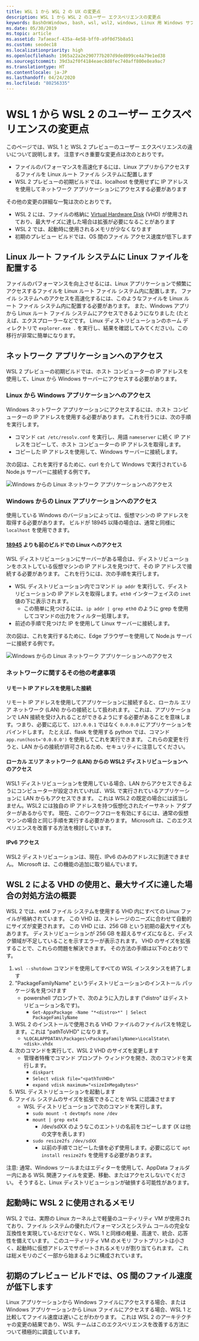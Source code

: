 ```yaml
---
title: WSL 1 から WSL 2 の UX の変更点
description: WSL 1 から WSL 2 のユーザー エクスペリエンスの変更点
keywords: BashOnWindows, bash, wsl, wsl2, windows, Linux 用 Windows サブシステム, windowssubsystem, ubuntu, debian, suse, windows 10
ms.date: 05/30/2019
ms.topic: article
ms.assetid: 7afaeacf-435a-4e58-bff0-a9f0d75b8a51
ms.custom: seodec18
ms.localizationpriority: high
ms.openlocfilehash: 1965a22a2e290777b207d9ded099ce4a79e1ed38
ms.sourcegitcommit: 39d3a2f0f4184eaec8d8fec740aff800e8ea9ac7
ms.translationtype: HT
ms.contentlocale: ja-JP
ms.lasthandoff: 04/24/2020
ms.locfileid: "80256335"
---
```

# <a name="user-experience-changes-between-wsl-1-and-wsl-2"></a>WSL 1 から WSL 2 のユーザー エクスペリエンスの変更点

このページでは、WSL 1 と WSL 2 プレビューのユーザー エクスペリエンスの違いについて説明します。 注意すべき重要な変更点は次のとおりです。

- ファイルのパフォーマンスを高速化するには、Linux アプリからアクセスするファイルを Linux ルート ファイル システムに配置します
- WSL 2 プレビューの初期ビルドでは、localhost を使用せずに IP アドレスを使用してネットワーク アプリケーションにアクセスする必要があります

その他の変更の詳細な一覧は次のとおりです。

- WSL 2 には、ファイルの格納に [Virtual Hardware Disk](https://en.wikipedia.org/wiki/VHD_(file_format)) (VHD) が使用されており、最大サイズに達した場合は拡張が必要になることがあります
- WSL 2 では、起動時に使用されるメモリが少なくなります
- 初期のプレビュー ビルドでは、OS 間のファイル アクセス速度が低下します

## <a name="place-your-linux-files-in-your-linux-root-file-system"></a>Linux ルート ファイル システムに Linux ファイルを配置する
ファイルのパフォーマンスを向上させるには、Linux アプリケーションで頻繁にアクセスするファイルを Linux ルート ファイル システム内に配置します。 ファイル システムへのアクセスを高速化するには、このようなファイルを Linux ルート ファイル システム内に配置する必要があります。 また、Windows アプリから Linux ルート ファイル システムにアクセスできるようになりました (たとえば、エクスプローラーなどです。 Linux ディストリビューションのホーム ディレクトリで `explorer.exe .` を実行し、結果を確認してみてください)。この移行が非常に簡単になります。 

## <a name="accessing-network-applications"></a>ネットワーク アプリケーションへのアクセス
WSL 2 プレビューの初期ビルドでは、ホスト コンピューターの IP アドレスを使用して、Linux から Windows サーバーにアクセスする必要があります。

### <a name="accessing-windows-applications-from-linux"></a>Linux から Windows アプリケーションへのアクセス
Windows ネットワーク アプリケーションにアクセスするには、ホスト コンピューターの IP アドレスを使用する必要があります。 これを行うには、次の手順を実行します。

- コマンド `cat /etc/resolv.conf` を実行し、用語 `nameserver` に続く IP アドレスをコピーして、ホスト コンピューターの IP アドレスを取得します。 
- コピーした IP アドレスを使用して、Windows サーバーに接続します。

次の図は、これを実行するために、curl を介して Windows で実行されている Node.js サーバーに接続する例です。 

![Windows からの Linux ネットワーク アプリケーションへのアクセス](media/wsl2-network-l2w.png)

### <a name="accessing-linux-applications-from-windows"></a>Windows からの Linux アプリケーションへのアクセス

使用している Windows のバージョンによっては、仮想マシンの IP アドレスを取得する必要があります。 ビルドが 18945 以降の場合は、通常と同様に `localhost` を使用できます。 

#### <a name="accessing-linux-on-builds-lower-than-18945"></a>[18945](https://blogs.windows.com/windowsexperience/2019/07/26/announcing-windows-10-insider-preview-build-18945/) よりも前のビルドでの Linux へのアクセス

WSL ディストリビューションにサーバーがある場合は、ディストリビューションをホストしている仮想マシンの IP アドレスを見つけて、その IP アドレスで接続する必要があります。 これを行うには、次の手順を実行します。

- WSL ディストリビューション内でコマンド `ip addr` を実行して、ディストリビューションの IP アドレスを取得します。`eth0` インターフェイスの `inet` 値の下に表示されます。
   - この簡単に見つけるには、`ip addr | grep eth0` のように grep を使用してコマンドの出力をフィルター処理します。
- 前述の手順で見つけた IP を使用して Linux サーバーに接続します。

次の図は、これを実行するために、Edge ブラウザーを使用して Node.js サーバーに接続する例です。

![Windows からの Linux ネットワーク アプリケーションへのアクセス](media/wsl2-network-w2l.jpg)

### <a name="other-networking-considerations"></a>ネットワークに関するその他の考慮事項

#### <a name="connecting-via-remote-ip-addresses"></a>リモート IP アドレスを使用した接続

リモート IP アドレスを使用してアプリケーションに接続すると、ローカル エリア ネットワーク (LAN) からの接続として扱われます。 これは、アプリケーションで LAN 接続を受け入れることができるようにする必要があることを意味します。つまり、必要に応じて、`127.0.0.1` ではなく `0.0.0.0` にアプリケーションをバインドします。 たとえば、flask を使用する python では、コマンド `app.run(host='0.0.0.0')` を使用してこれを実行できます。 これらの変更を行うと、LAN からの接続が許可されるため、セキュリティに注意してください。 

#### <a name="accessing-a-wsl2-distro-from-your-local-area-network-lan"></a>ローカル エリア ネットワーク (LAN) からの WSL2 ディストリビューションへのアクセス

WSL1 ディストリビューションを使用している場合、LAN からアクセスできるようにコンピューターが設定されていれば、WSL で実行されているアプリケーションに LAN からもアクセスできます。 これは WSL2 の既定の場合には該当しません。WSL2 には独自の IP アドレスを持つ仮想化されたイーサネット アダプターがあるからです。 現在、このワークフローを有効にするには、通常の仮想マシンの場合と同じ手順を実行する必要があります。 Microsoft は、このエクスペリエンスを改善する方法を検討しています。

#### <a name="ipv6-access"></a>IPv6 アクセス

WSL2 ディストリビューションは、現在、IPv6 のみのアドレスに到達できません。 Microsoft は、この機能の追加に取り組んでいます。

## <a name="understanding-wsl-2-uses-a-vhd-and-what-to-do-if-you-reach-its-max-size"></a>WSL 2 による VHD の使用と、最大サイズに達した場合の対処方法の概要
WSL 2 では、ext4 ファイル システムを使用する VHD 内にすべての Linux ファイルが格納されています。 この VHD は、ストレージのニーズに合わせて自動的にサイズが変更されます。 この VHD には、256 GB という初期の最大サイズもあります。 ディストリビューションが 256 GB を超えるサイズになると、ディスク領域が不足していることを示すエラーが表示されます。 VHD のサイズを拡張することで、これらの問題を解決できます。 その方法の手順は以下のとおりです。

1. `wsl --shutdown` コマンドを使用してすべての WSL インスタンスを終了します
2. "PackageFamilyName" というディストリビューションのインストール パッケージ名を見つけます
   - powershell プロンプトで、次のように入力します ("distro" はディストリビューション名です)。
      - `Get-AppxPackage -Name "*<distro>*" | Select PackageFamilyName`
3. WSL 2 のインストールで使用される VHD ファイルのファイルパスを特定します。これは "pathToVHD" になります。
     - `%LOCALAPPDATA%\Packages\<PackageFamilyName>\LocalState\<disk>.vhdx`
4. 次のコマンドを実行して、WSL 2 VHD のサイズを変更します
   - 管理者特権でコマンド プロンプト ウィンドウを開き、次のコマンドを実行します。
      - `diskpart`
      - `Select vdisk file="<pathToVHD>"`
      - `expand vdisk maximum="<sizeInMegaBytes>"`
5. WSL ディストリビューションを起動します
6. ファイル システムのサイズを拡張できることを WSL に認識させます
   - WSL ディストリビューションで次のコマンドを実行します。
      - `sudo mount -t devtmpfs none /dev`
      - `mount | grep ext4`
         - /dev/sdXX のようなこのエントリの名前をコピーします (X は他の文字を表します)
      - `sudo resize2fs /dev/sdXX`
         - 以前の手順でコピーした値を必ず使用します。必要に応じて `apt install resize2fs` を使用する必要があります。

注意: 通常、Windows ツールまたはエディターを使用して、AppData フォルダー内にある WSL 関連ファイルを変更、移動、またはアクセスしないでください。 そうすると、Linux ディストリビューションが破損する可能性があります。

## <a name="wsl-2-will-use-some-memory-on-startup"></a>起動時に WSL 2 に使用されるメモリ
WSL 2 では、実際の Linux カーネル上で軽量のユーティリティ VM が使用されており、ファイル システムの優れたパフォーマンスとシステム コールの完全な互換性を実現しているだけでなく、WSL 1 と同様の軽量、高速で、統合、応答性を備えています。 このユーティリティ VM のメモリ フットプリントは小さく、起動時に仮想アドレスでサポートされるメモリが割り当てられます。 これは総メモリのごく一部から始まるように構成されています。

## <a name="cross-os-file-speed-will-be-slower-in-initial-preview-builds"></a>初期のプレビュー ビルドでは、OS 間のファイル速度が低下します
Linux アプリケーションから Windows ファイルにアクセスする場合、または Windows アプリケーションから Linux ファイルにアクセスする場合、WSL 1 と比較してファイル速度は遅いことがわかります。 これは WSL 2 のアーキテクチャの変更の結果であり、WSL チームはこのエクスペリエンスを改善する方法について積極的に調査しています。
